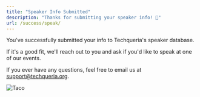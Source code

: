 ```yaml
---
title: "Speaker Info Submitted"
description: "Thanks for submitting your speaker info! 🎉"
url: /success/speak/
---
```


You've successfully submitted your info to Techqueria's speaker database.

If it's a good fit, we'll reach out to you and ask if you'd like to speak at one of our events.

If you ever have any questions, feel free to email us at [support@techqueria.org](mailto:support@techqueria.org).

<div class="mb-2"></div>

![Taco](https://media.giphy.com/media/pYCdxGyLFSwgw/source.gif)
